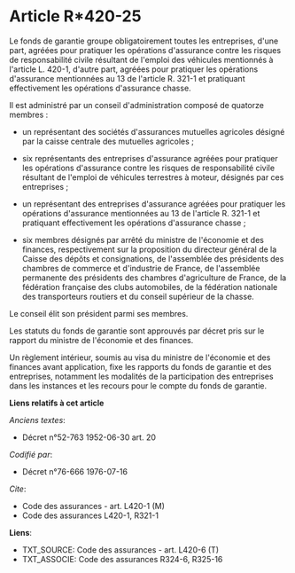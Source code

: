 # Article R*420-25

Le fonds de garantie groupe obligatoirement toutes les entreprises, d'une part, agréées pour pratiquer les opérations
d'assurance contre les risques de responsabilité civile résultant de l'emploi des véhicules mentionnés à l'article L. 420-1,
d'autre part, agréées pour pratiquer les opérations d'assurance mentionnées au 13 de l'article R. 321-1 et pratiquant
effectivement les opérations d'assurance chasse.

Il est administré par un conseil d'administration composé de quatorze membres :

- un représentant des sociétés d'assurances mutuelles agricoles désigné par la caisse centrale des mutuelles agricoles ;

- six représentants des entreprises d'assurance agréées pour pratiquer les opérations d'assurance contre les risques de
responsabilité civile résultant de l'emploi de véhicules terrestres à moteur, désignés par ces entreprises ;

- un représentant des entreprises d'assurance agréées pour pratiquer les opérations d'assurance mentionnées au 13 de
l'article R. 321-1 et pratiquant effectivement les opérations d'assurance chasse ;

- six membres désignés par arrêté du ministre de l'économie et des finances, respectivement sur la proposition du directeur
général de la Caisse des dépôts et consignations, de l'assemblée des présidents des chambres de commerce et d'industrie de
France, de l'assemblée permanente des présidents des chambres d'agriculture de France, de la fédération française des clubs
automobiles, de la fédération nationale des transporteurs routiers et du conseil supérieur de la chasse.

Le conseil élit son président parmi ses membres.

Les statuts du fonds de garantie sont approuvés par décret pris sur le rapport du ministre de l'économie et des finances.

Un règlement intérieur, soumis au visa du ministre de l'économie et des finances avant application, fixe les rapports du
fonds de garantie et des entreprises, notamment les modalités de la participation des entreprises dans les instances et les
recours pour le compte du fonds de garantie.

**Liens relatifs à cet article**

_Anciens textes_:

  - Décret n°52-763 1952-06-30 art. 20

_Codifié par_:

  - Décret n°76-666 1976-07-16

_Cite_:

  - Code des assurances - art. L420-1 (M)
  - Code des assurances L420-1, R321-1

**Liens**:

  - TXT_SOURCE: Code des assurances - art. L420-6 (T)
  - TXT_ASSOCIE: Code des assurances R324-6, R325-16

